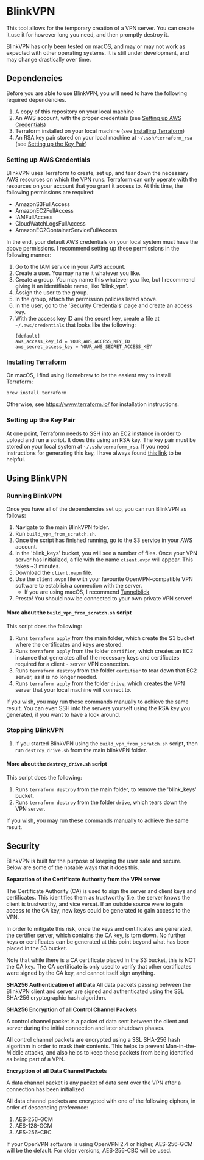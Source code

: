 # BlinkVPN
This tool allows for the temporary creation of a VPN server. You can create it,use it for however long you need, and 
then promptly destroy it.

BlinkVPN has only been tested on macOS, and may or may not work as expected with other operating systems.
It is still under development, and may change drastically over time.

## Dependencies
Before you are able to use BlinkVPN, you will need to have the following required dependencies.
1. A copy of this repository on your local machine
1. An AWS account, with the proper credentials (see [Setting up AWS Credentials](#setting-up-aws-credentials))
1. Terraform installed on your local machine (see [Installing Terraform](#installing-terraform))
1. An RSA key pair stored on your local machine at `~/.ssh/terraform_rsa`
(see [Setting up the Key Pair](#setting-up-the-key-pair))

### Setting up AWS Credentials
BlinkVPN uses Terraform to create, set up, and tear down the necessary AWS resources on which the VPN runs. Terraform
 can only operate with the resources on your account that you grant it access to. At this time, the following 
 permissions are required:
 - AmazonS3FullAccess
 - AmazonEC2FullAccess
 - IAMFullAccess
 - CloudWatchLogsFullAccess
 - AmazonEC2ContainerServiceFullAccess
 
In the end, your default AWS credentials on your local system must have the above permissions. I recommend setting up
  these permissions in the following manner:
  1. Go to the IAM service in your AWS account.
  1. Create a user. You may name it whatever you like.
  1. Create a group. You may name this whatever you like, but I recommend giving it an identifiable name, like 
  'blink_vpn'.
  1. Assign the user to the group.
  1. In the group, attach the permission policies listed above.
  1. In the user, go to the 'Security Credentials' page and create an access key.
  1. With the access key ID and the secret key, create a file at `~/.aws/credentials` that looks like the following:
      ```
      [default]
      aws_access_key_id = YOUR_AWS_ACCESS_KEY_ID
      aws_secret_access_key = YOUR_AWS_SECRET_ACCESS_KEY
      ```

### Installing Terraform
On macOS, I find using Homebrew to be the easiest way to install Terraform: 
```
brew install terraform
```
Otherwise, see https://www.terraform.io/ for installation instructions.

### Setting up the Key Pair
At one point, Terraform needs to SSH into an EC2 instance in order to upload and run a script. It does this using an 
RSA key. The key pair must be stored on your local system at `~/.ssh/terraform_rsa`. If you need instructions for 
generating this key, I have always found
[this link](https://help.github.com/articles/generating-a-new-ssh-key-and-adding-it-to-the-ssh-agent/#generating-a-new-ssh-key)
to be helpful.


## Using BlinkVPN

### Running BlinkVPN
Once you have all of the dependencies set up, you can run BlinkVPN as follows:
1. Navigate to the main BlinkVPN folder.
1. Run `build_vpn_from_scratch.sh`.
1. Once the script has finished running, go to the S3 service in your AWS account.
1. In the 'blink_keys' bucket, you will see a number of files. Once your VPN server has initialized, a file with the 
name `client.ovpn` will appear. This takes ~3 minutes. 
1. Download the `client.ovpn` file.
1. Use the `client.ovpn` file with your favourite OpenVPN-compatible VPN software to establish a connection with the 
server.
    - If you are using macOS, I recommend [Tunnelblick](https://tunnelblick.net/)
1. Presto! You should now be connected to your own private VPN server!

#### More about the `build_vpn_from_scratch.sh` script
This script does the following:
1. Runs `terraform apply` from the main folder, which create the S3 bucket where the certificates and keys are stored.
1. Runs `terraform apply` from the folder `certifier`, which creates an EC2 instance that generates all of the 
necessary keys and certificates required for a client - server VPN connection.
1. Runs `terraform destroy` from the folder `certifier` to tear down that EC2 server, as it is no longer needed.
1. Runs `terraform apply` from the folder `drive`, which creates the VPN server that your local machine will connect
 to.
 
If you wish, you may run these commands manually to achieve the same result. You can even SSH into the servers yourself 
using the RSA key you 
generated, if you want to have a look around.

### Stopping BlinkVPN
1. If you started BlinkVPN using the `build_vpn_from_scratch.sh` script, then run `destroy_drive.sh` from the main 
blinkVPN folder.

#### More about the `destroy_drive.sh` script
This script does the following:
1. Runs `terraform destroy` from the main folder, to remove the 'blink_keys' bucket.
1. Runs `terraform destroy` from the folder `drive`, which tears down the VPN server.

If you wish, you may run these commands manually to achieve the same result.

## Security
BlinkVPN is built for the purpose of keeping the user safe and secure. Below are some of the notable ways that it 
does this.

**Separation of the Certificate Authority from the VPN server**

The Certificate Authority (CA) is used to sign the server and client keys and certificates. This identifies them as 
trustworthy (i.e. the server knows the client is trustworthy, and vice versa). If an outside source were to gain 
access to the CA key, new keys could be generated to gain access to the VPN.

In order to mitigate this risk, once the keys and certificates are generated, the certifier server, which contains 
the CA key, is torn down. No further keys or certificates can be generated at this point beyond what has been placed 
in the S3 bucket.

Note that while there is a CA certificate placed in the S3 bucket, this is NOT the CA key. The CA certificate is only 
used to verify that other certificates were signed by the CA key, and cannot itself sign anything.

**SHA256 Authentication of all Data**
All data packets passing between the BlinkVPN client and server are signed and authenticated using the SSL SHA-256 
cryptographic hash algorithm. 

**SHA256 Encryption of all Control Channel Packets**

A control channel packet is a packet of data sent between the client and server during the initial connection and 
later shutdown phases.

All control channel packets are encrypted using a SSL SHA-256 hash algorithm in order to mask their contents. This 
helps to prevent Man-in-the-Middle attacks, and also helps to keep these packets from being identified as being part
of a VPN.

**Encryption of all Data Channel Packets**

A data channel packet is any packet of data sent over the VPN after a connection has been initialized.

All data channel packets are encrypted with one of the following ciphers, in order of descending preference:
1. AES-256-GCM
1. AES-128-GCM
1. AES-256-CBC

If your OpenVPN software is using OpenVPN 2.4 or higher, AES-256-GCM will be the default. For older versions, 
AES-256-CBC will be used. 